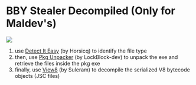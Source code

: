 # BBY Stealer Decompiled (Only for Maldev's)

<a href="https://t.me/vatfraudster">
  <img src="https://img.shields.io/badge/telegram-2CA5E0?style=for-the-badge&logo=telegram&logoColor=white">
</a>

1. use <a href="https://github.com/horsicq/DIE-engine/releases">Detect It Easy</a> (by Horsicq) to identify the file type
2. then, use <a href="https://github.com/LockBlock-dev/pkg-unpacker">Pkg Unpacker</a> (by LockBlock-dev) to unpack the exe and retrieve the files inside the pkg exe
3. finally, use <a href="https://github.com/suleram/View8">View8</a> (by Suleram) to decompile the serialized V8 bytecode objects (JSC files)
